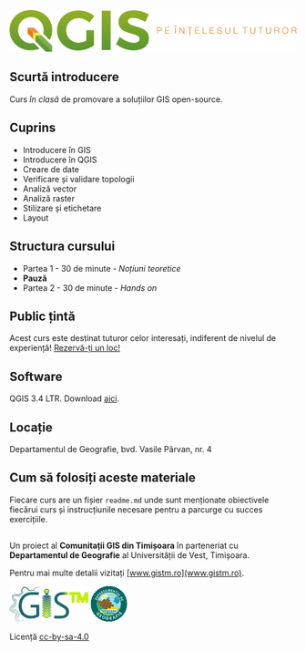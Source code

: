 ![test](https://github.com/iungurianu/qgis-pe-intelesul-tuturor/blob/master/Logo/qgis_pe_intelesul_tuturor_logo_wide.png)
## Scurtă introducere
Curs *în clasă* de promovare a soluțiilor GIS open-source.
## Cuprins
* Introducere în GIS
* Introducere în QGIS
* Creare de date
* Verificare și validare topologii
* Analiză vector
* Analiză raster
* Stilizare și etichetare
* Layout

## Structura cursului
* Partea 1 - 30 de minute - *Noțiuni teoretice*
* **Pauză**
* Partea 2 - 30 de minute - *Hands on*

## Public țintă
Acest curs este destinat tuturor celor interesați, indiferent de nivelul de experiență!
[Rezervă-ți un loc!](www.gistm.ro)

## Software
QGIS 3.4 LTR. Download [aici](www.qgis.com).

## Locație
Departamentul de Geografie, bvd. Vasile Pârvan, nr. 4

## Cum să folosiți aceste materiale
Fiecare curs are un fișier `readme.md` unde sunt menționate obiectivele fiecărui curs și instrucțiunile necesare pentru a parcurge cu succes exercițiile.

##
Un proiect al **Comunitații GIS din Timișoara** în parteneriat cu **Departamentul de Geografie** al Universității de Vest, Timișoara.

Pentru mai multe detalii vizitați [www.gistm.ro](www.gistm.ro).

![gistm](https://github.com/iungurianu/qgis-pe-intelesul-tuturor/blob/master/Logo/GISTM_logo_100px.png)
![geografie](https://github.com/iungurianu/qgis-pe-intelesul-tuturor/blob/master/Logo/dep_geogra_60px.png)

Licență [cc-by-sa-4.0](https://creativecommons.org)
